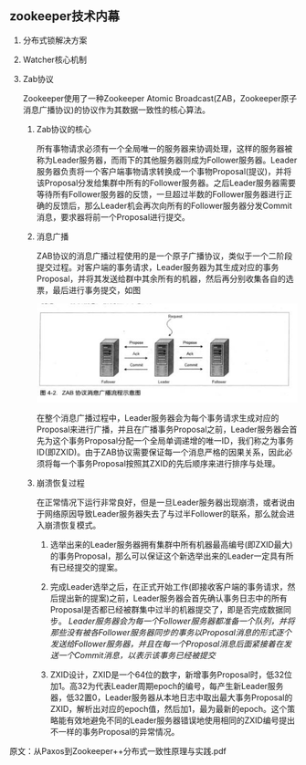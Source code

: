 ## zookeeper技术内幕

1. 分布式锁解决方案

2. Watcher核心机制

3. Zab协议

    Zookeeper使用了一种Zookeeper Atomic Broadcast(ZAB，Zookeeper原子消息广播协议)的协议作为其数据一致性的核心算法。

    1. Zab协议的核心

        所有事物请求必须有一个全局唯一的服务器来协调处理，这样的服务器被称为Leader服务器，而雨下的其他服务器则成为Follower服务器。Leader服务器负责将一个客户端事物请求转换成一个事物Proposal(提议)，并将该Proposal分发给集群中所有的Follower服务器。之后Leader服务器需要等待所有Follower服务器的反馈，一旦超过半数的Follower服务器进行正确的反馈后，那么Leader机会再次向所有的Follower服务器分发Commit消息，要求器将前一个Proposal进行提交。

    2. 消息广播

        ZAB协议的消息广播过程使用的是一个原子广播协议，类似于一个二阶段提交过程。对客户端的事务请求，Leader服务器为其生成对应的事务Proposal，并将其发送给群中其余所有的机器，然后再分别收集各自的选票，最后进行事务提交，如图

        ![](zookeeper/zookeeper-tech-broadcast.jpg)

        在整个消息广播过程中，Leader服务器会为每个事务请求生成对应的Proposal来进行广播，并且在广播事务Proposal之前，Leader服务器会首先为这个事务Proposal分配一个全局单调递增的唯一ID，我们称之为事务ID(即ZXID)。由于ZAB协议需要保证每一个消息严格的因果关系，因此必须将每一个事务Proposal按照其ZXID的先后顺序来进行排序与处理。

    3. 崩溃恢复过程

        在正常情况下运行非常良好，但是一旦Leader服务器出现崩溃，或者说由于网络原因导致Leader服务器失去了与过半Follower的联系，那么就会进入崩溃恢复模式。

        1. 选举出来的Leader服务器拥有集群中所有机器最高编号(即ZXID最大)的事务Proposal，那么可以保证这个新选举出来的Leader一定具有所有已经提交的提案。

        2. 完成Leader选举之后，在正式开始工作(即接收客户端的事务请求，然后提出新的提案)之前，Leader服务器会首先确认事务日志中的所有Proposal是否都已经被群集中过半的机器提交了，即是否完成数据同步。 *Leader服务器会为每一个Follower服务器都准备一个队列，并将那些没有被各Follower服务器同步的事务以Proposal消息的形式逐个发送给Follower服务器，并且在每一个Proposal消息后面紧接着在发送一个Commit消息，以表示该事务已经被提交*

        3. ZXID设计，ZXID是一个64位的数字，新增事务Proposal时，低32位加1。高32为代表Leader周期epoch的编号，每产生新Leader服务器，低32置0，Leader服务器从本地日志中取出最大事务Proposal的ZXID，解析出对应的epoch值，然后加1，最为最新的epoch。这个策略能有效地避免不同的Leader服务器错误地使用相同的ZXID编号提出不一样的事务Proposal的异常情况。


原文：从Paxos到Zookeeper++分布式一致性原理与实践.pdf